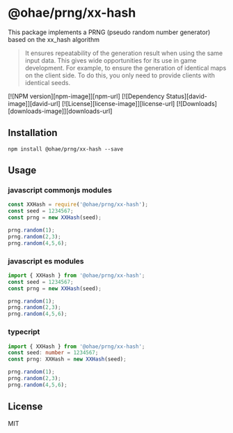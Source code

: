 # @ohae/prng/xx-hash
 
This package implements a PRNG (pseudo random number generator) based on the xx_hash algorithm
> It ensures repeatability of the generation result when using the same input data. This gives wide opportunities for its use in game development. For example, to ensure the generation of identical maps on the client side. To do this, you only need to provide clients with identical seeds.

[![NPM version][npm-image]][npm-url]
[![Dependency Status][david-image]][david-url]
[![License][license-image]][license-url]
[![Downloads][downloads-image]][downloads-url]

## Installation

```
npm install @ohae/prng/xx-hash --save
```

## Usage


### javascript commonjs modules
```javascript
const XXHash = require('@ohae/prng/xx-hash');
const seed = 1234567;
const prng = new XXHash(seed);

prng.random(1);
prng.random(2,3);
prng.random(4,5,6);

```

### javascript es modules
```javascript
import { XXHash } from '@ohae/prng/xx-hash';
const seed = 1234567;
const prng = new XXHash(seed);

prng.random(1);
prng.random(2,3);
prng.random(4,5,6);

```

### typecript
```typescript
import { XXHash } from '@ohae/prng/xx-hash';
const seed: number = 1234567;
const prng: XXHash = new XXHash(seed);

prng.random(1);
prng.random(2,3);
prng.random(4,5,6);

```

## License

MIT
